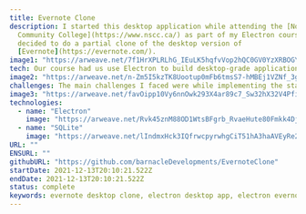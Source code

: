 ```yaml
---
title: Evernote Clone
description: I started this desktop application while attending the [Nova Scotia
  Community College](https://www.nscc.ca/) as part of my Electron course. I
  decided to do a partial clone of the desktop version of
  [Evernote](https://evernote.com/).
image1: "https://arweave.net/7f1HrXPLRLhG_IEuLK5hqfvVop2hQC0GV0YzXRBOGY4"
tech: Our course had us use Electron to build desktop-grade applications with JavaScript, HTML, and CSS. The advantage here is that web developers like myself are able to produce desktop applications without needing to change their language context. I went a step further and implemented a simple state management system from scratch so that various actions could have "side effects" like disabling the create note button when a notebook is not selected. Frameworks like React enable this kind of functionality but I wanted to learn what was going on under the hood.
image2: "https://arweave.net/n-Zm5I5kzTK8Uootup0mFb6tmsS7-hMBEj1VZNf_3gY"
challenges: The main challenges I faced were while implementing the state management system. State management involves the use of a few different consepts most notably, a store, mutations, and actions. The store contains the current state of the application. For instance the create note button can be disabled or enabled depending on a certain state value. Actions call mutations which are functions that change or "mutate" the store. Therefore, actions simply call mutations and should not do any mutating themselves. The store's contents represent the current state of the application. It's an advanced consept that I still don't completly understand on a technicle level but I managed to implement a simple solution.
image3: "https://arweave.net/favOipp10Vy6nnOwk293X4ar89c7_Sw32hX32V4Pfic"
technologies:
  - name: "Electron"
    image: "https://arweave.net/Rvk45znM88OD1WtsBFgrb_RvaeHute80Fmkk4Dj5Z4s"
  - name: "SQLite"
    image: "https://arweave.net/lIndmxHck3IQfrwcpyrwhgCiT51hA3haAVEyRe2o96c"
URL: ""
ENSURL: ""
githubURL: "https://github.com/barnacleDevelopments/EvernoteClone"
startDate: 2021-12-13T20:10:21.522Z
endDate: 2021-12-13T20:10:21.522Z
status: complete
keywords: evernote desktop clone, electron desktop app, electron evernote clone, state management in electron, javascript desktop apps, note-taking app clone, sqlite database electron app, electron state management, custom state management system, web developer desktop app, portfolio project electron, nova scotia community college project, javascript state management from scratch
---
```


